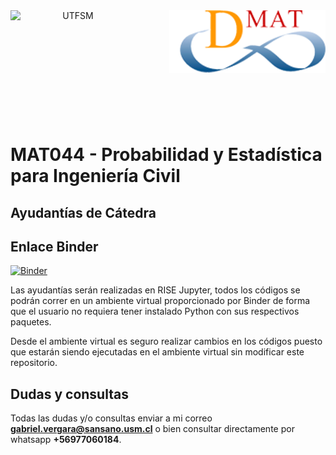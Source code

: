 <header>
<img src="https://upload.wikimedia.org/wikipedia/commons/4/47/Logo_UTFSM.png" width=200 alt="UTFSM" align="left"/>
<img src="./images/dmat.png" alt="DMAT" align="right"/>
</header>
</br></br></br></br></br>

</br>
</br>


# MAT044 - Probabilidad y Estadística para Ingeniería Civil

## Ayudantías de Cátedra

## Enlace Binder
[![Binder](https://mybinder.org/badge_logo.svg)](https://mybinder.org/v2/gh/GabrielVergaraSchifferli/MAT044_Ayudantia/main)


Las ayudantías serán realizadas en RISE Jupyter, todos los códigos se podrán correr en un ambiente virtual proporcionado por Binder de forma que el usuario no requiera tener instalado Python con sus respectivos paquetes.

Desde el ambiente virtual es seguro realizar cambios en los códigos puesto que estarán siendo ejecutadas en el ambiente virtual sin modificar este repositorio.

## Dudas y consultas
Todas las dudas y/o consultas enviar a mi correo **gabriel.vergara@sansano.usm.cl** o bien consultar directamente por whatsapp **+56977060184**.


